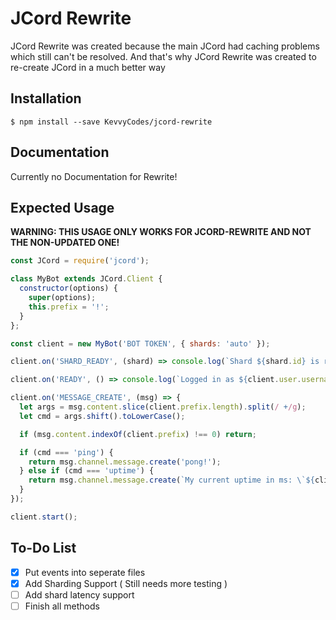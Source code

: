# JCord Rewrite
JCord Rewrite was created because the main JCord had caching problems which still can't be resolved. And that's why JCord Rewrite was created to re-create JCord in a much better way  

## Installation
`$ npm install --save KevvyCodes/jcord-rewrite`

## Documentation
Currently no Documentation for Rewrite!

## Expected Usage
**WARNING: THIS USAGE ONLY WORKS FOR JCORD-REWRITE AND NOT THE NON-UPDATED ONE!**

```js
const JCord = require('jcord');

class MyBot extends JCord.Client {
  constructor(options) {
    super(options);
    this.prefix = '!';
  }
};

const client = new MyBot('BOT TOKEN', { shards: 'auto' });

client.on('SHARD_READY', (shard) => console.log(`Shard ${shard.id} is ready!`));

client.on('READY', () => console.log(`Logged in as ${client.user.username}!`));

client.on('MESSAGE_CREATE', (msg) => {
  let args = msg.content.slice(client.prefix.length).split(/ +/g);
  let cmd = args.shift().toLowerCase();

  if (msg.content.indexOf(client.prefix) !== 0) return;

  if (cmd === 'ping') {
    return msg.channel.message.create('pong!');
  } else if (cmd === 'uptime') {
    return msg.channel.message.create(`My current uptime in ms: \`${client.uptime}ms\``);
  }
});

client.start();
```

## To-Do List
- [x] Put events into seperate files  
- [x] Add Sharding Support ( Still needs more testing )  
- [ ] Add shard latency support
- [ ] Finish all methods
